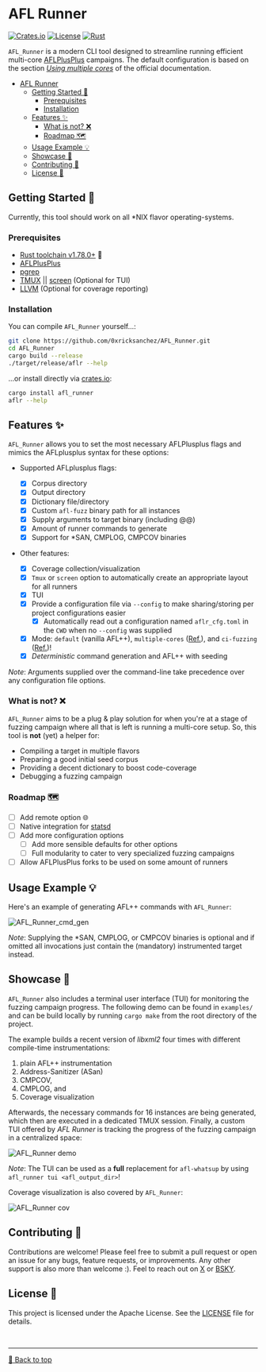 # AFL Runner

[![Crates.io](https://img.shields.io/crates/v/afl_runner.svg)](https://crates.io/crates/afl_runner)
[![License](https://img.shields.io/badge/license%20-%20Apache%202.0%20-%20blue)](LICENSE)
[![Rust](https://github.com/0xricksanchez/AFL_Runner/actions/workflows/rust.yml/badge.svg)](https://github.com/0xricksanchez/AFL_Runner/actions/workflows/rust.yml)

`AFL_Runner` is a modern CLI tool designed to streamline running efficient multi-core [AFLPlusPlus](https://github.com/AFLplusplus/AFLplusplus) campaigns. The default configuration is based on the section [_Using multiple cores_](https://aflplus.plus/docs/fuzzing_in_depth/#c-using-multiple-cores) of the official documentation.

- [AFL Runner](#afl-runner)
  - [Getting Started 🚀](#getting-started-)
    - [Prerequisites](#prerequisites)
    - [Installation](#installation)
  - [Features ✨](#features-)
    - [What is not? ❌](#what-is-not-)
    - [Roadmap 🗺️](#roadmap-)
  - [Usage Example 💡](#usage-example-)
  - [Showcase 🎥](#showcase-)
  - [Contributing 🤝](#contributing-)
  - [License 📜](#license-)

## Getting Started 🚀

Currently, this tool should work on all \*NIX flavor operating-systems.

### Prerequisites

- [Rust toolchain v1.78.0+](https://www.rust-lang.org/tools/install) 🦀
- [AFLPlusPlus](https://github.com/AFLplusplus/AFLplusplus)
- [pgrep](https://man7.org/linux/man-pages/man1/pgrep.1.html)
- [TMUX](https://github.com/tmux/tmux) || [screen](https://www.gnu.org/software/screen/) (Optional for TUI)
- [LLVM](https://llvm.org/) (Optional for coverage reporting)

### Installation

You can compile `AFL_Runner` yourself...:

```bash
git clone https://github.com/0xricksanchez/AFL_Runner.git
cd AFL_Runner
cargo build --release
./target/release/aflr --help
```

...or install directly via [crates.io](https://crates.io/crates/afl_runner):

```bash
cargo install afl_runner
aflr --help
```

## Features ✨

`AFL_Runner` allows you to set the most necessary AFLPlusplus flags and mimics the AFLplusplus syntax for these options:

- Supported AFLplusplus flags:

  - [x] Corpus directory
  - [x] Output directory
  - [x] Dictionary file/directory
  - [x] Custom `afl-fuzz` binary path for all instances
  - [x] Supply arguments to target binary (including @@)
  - [x] Amount of runner commands to generate
  - [x] Support for \*SAN, CMPLOG, CMPCOV binaries

- Other features:
  - [x] Coverage collection/visualization
  - [x] `Tmux` or `screen` option to automatically create an appropriate layout for all runners
  - [x] TUI
  - [x] Provide a configuration file via `--config` to make sharing/storing per project configurations easier
    - [x] Automatically read out a configuration named `aflr_cfg.toml` in the `CWD` when no `--config` was supplied
  - [x] Mode: `default` (vanilla AFL++), `multiple-cores` ([Ref.](https://aflplus.plus/docs/fuzzing_in_depth/#c-using-multiple-cores)), and `ci-fuzzing` ([Ref.](https://aflplus.plus/docs/fuzzing_in_depth/#5-ci-fuzzing))!
  - [x] _Deterministic_ command generation and AFL++ with seeding

_Note_: Arguments supplied over the command-line take precedence over any configuration file options.

### What is not? ❌

`AFL_Runner` aims to be a plug & play solution for when you're at a stage of fuzzing campaign where all that is left is running a multi-core setup.
So, this tool is **not** (yet) a helper for:

- Compiling a target in multiple flavors
- Preparing a good initial seed corpus
- Providing a decent dictionary to boost code-coverage
- Debugging a fuzzing campaign

### Roadmap 🗺️

- [ ] Add remote option 🌐
- [ ] Native integration for [statsd](https://registry.hub.docker.com/r/prom/statsd-exporter)
- [ ] Add more configuration options
  - [ ] Add more sensible defaults for other options
  - [ ] Full modularity to cater to very specialized fuzzing campaigns
- [ ] Allow AFLPlusPlus forks to be used on some amount of runners

## Usage Example 💡

Here's an example of generating AFL++ commands with `AFL_Runner`:

![AFL_Runner_cmd_gen](img/gen.gif)

_Note_: Supplying the \*SAN, CMPLOG, or CMPCOV binaries is optional and if omitted all invocations just contain the (mandatory) instrumented target instead.

## Showcase 🎥

`AFL_Runner` also includes a terminal user interface (TUI) for monitoring the fuzzing campaign progress.
The following demo can be found in `examples/` and can be build locally by running `cargo make` from the root directory of the project.

The example builds a recent version of _libxml2_ four times with different compile-time instrumentations:

1. plain AFL++ instrumentation
2. Address-Sanitizer (ASan)
3. CMPCOV,
4. CMPLOG, and
5. Coverage visualization

Afterwards, the necessary commands for 16 instances are being generated, which then are executed in a dedicated TMUX session.
Finally, a custom TUI offered by _AFL Runner_ is tracking the progress of the fuzzing campaign in a centralized space:

![AFL_Runner demo](img/demo.gif)

_Note_: The TUI can be used as a **full** replacement for `afl-whatsup` by using `afl_runner tui <afl_output_dir>`!

Coverage visualization is also covered by `AFL_Runner`:

![AFL_Runner cov](img/cov.gif)

## Contributing 🤝

Contributions are welcome! Please feel free to submit a pull request or open an issue for any bugs, feature requests, or improvements.
Any other support is also more than welcome :). Feel to reach out on [X](https://x.com/0xricksanchez) or [BSKY](https://bsky.app/profile/434b.bsky.social).

## License 📜

This project is licensed under the Apache License. See the [LICENSE](LICENSE) file for details.

<br><hr>
[🔼 Back to top](#afl-runner)
